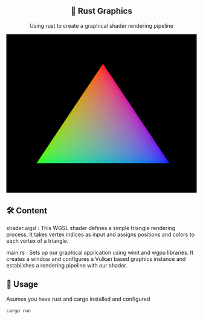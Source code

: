 <div align="center">

## 🦀 Rust Graphics
Using rust to create a graphical shader rendering pipeline

![Graphics](graphics.png)

</div>

## 🛠 Content

shader.wgsl : This WGSL shader defines a simple triangle rendering process. It takes vertex indices as input and assigns positions and colors to each vertex of a triangle. 

main.rs : Sets up our graphical application using winit and wgpu libraries. It creates a window and configures a Vulkan based graphics instance and establishes a rendering pipeline with our shader.

## 🚀 Usage

Asumes you have rust and cargo installed and configured

```bash
cargo run 
```

